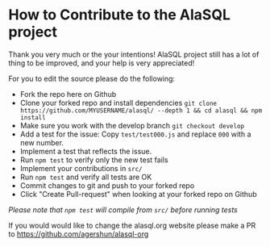# How to Contribute to the AlaSQL project

Thank you very much or the your intentions! AlaSQL project still has a lot of thing to be improved, and your help is very appreciated!

For you to edit the source please do the following:

- Fork the repo here on Github 
- Clone your forked repo and install dependencies `git clone https://github.com/MYUSERNAME/alasql/ --depth 1 && cd alasql && npm install`  
- Make sure you work with the develop branch `git checkout develop`
- Add a test for the issue: Copy `test/test000.js` and replace `000` with a new number. 
- Implement a test that reflects the issue.
- Run `npm test` to verify only the new test fails
- Implement your contributions in `src/`
- Run `npm test` and verify all tests are OK
- Commit changes to git and push to your forked repo
- Click "Create Pull-request" when looking at your forked repo on Github

_Please note that `npm test` will compile from `src/` before running tests_ 


If you would would like to change the alasql.org website please make a PR to https://github.com/agershun/alasql-org
 
